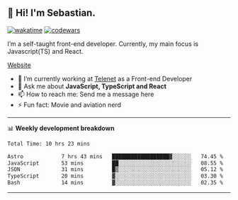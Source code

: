 ## 👋 Hi! I'm Sebastian.

[![wakatime](https://wakatime.com/badge/user/df0036c6-328a-4a39-be9b-e49417ed22a1.svg)](https://wakatime.com/@df0036c6-328a-4a39-be9b-e49417ed22a1)
[![codewars](https://www.codewars.com/users/sebavuye/badges/small)](https://www.codewars.com/users/sebavuye)

I’m a self-taught front-end developer. Currently, my main focus is Javascript(TS) and React.

[Website](https://sebastianvuye.be)

- 🔭 I’m currently working at [Telenet](https://telenet.be/) as a Front-end Developer
- 💬 Ask me about **JavaScript, TypeScript and React**
- 📫 How to reach me: Send me a message here
- ⚡ Fun fact: Movie and aviation nerd

-------

📊 **Weekly development breakdown**

<!--START_SECTION:waka-->

```txt
Total Time: 10 hrs 23 mins

Astro            7 hrs 43 mins   ██████████████████▓░░░░░░   74.45 %
JavaScript       53 mins         ██░░░░░░░░░░░░░░░░░░░░░░░   08.55 %
JSON             31 mins         █▒░░░░░░░░░░░░░░░░░░░░░░░   05.12 %
TypeScript       20 mins         ▓░░░░░░░░░░░░░░░░░░░░░░░░   03.30 %
Bash             14 mins         ▓░░░░░░░░░░░░░░░░░░░░░░░░   02.35 %
```

<!--END_SECTION:waka-->
-------
